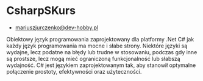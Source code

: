 # CsharpSKurs 
-  mariuszjurczenko@dev-hobby.pl 

Obiektowy język programowania zaprojektowany dla platformy .Net C# jak każdy język programowania ma mocne i słabe strony. 
Niektóre języki są wydajne, lecz podatne na błędy lub trudne w stosowaniu, podczas gdy inne są prostsze, 
lecz mogą mieć ograniczoną funkcjonalność lub słabszą wydajność. 
C# jest językiem zaprojektowanym tak, aby stanowił optymalne połączenie prostoty, efektywności oraz użyteczności.
